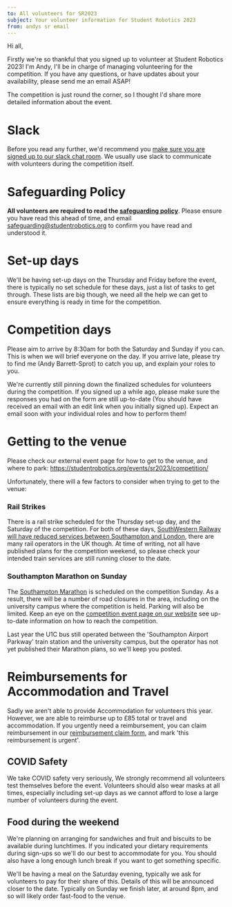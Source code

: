 ```yaml
---
to: All volunteers for SR2023
subject: Your volunteer information for Student Robotics 2023
from: andys sr email
---
```


Hi all,

Firstly we're so thankful that you signed up to volunteer at Student Robotics 2023! I'm Andy, I'll be in charge of managing volunteering for the competition. If you have any questions, or have updates about your availability, please send me an email ASAP!

The competition is just round the corner, so I thought I'd share more detailed information about the event.

# Slack
Before you read any further, we'd recommend you [make sure you are signed up to our slack chat room](https://goo.gl/forms/Maq41MHF8CYSRVn83). We usually use slack to communicate with volunteers during the competition itself.

# Safeguarding Policy
**All volunteers are required to read the [safeguarding policy](https://opsmanual.studentrobotics.org/about-the-charity/safeguarding)**. Please ensure you have read this ahead of time, and email safeguarding@studentrobotics.org to confirm you have read and understood it.

# Set-up days
We'll be having set-up days on the Thursday and Friday before the event, there is typically no set schedule for these days, just a list of tasks to get through. These lists are big though, we need all the help we can get to ensure everything is ready in time for the competition.

# Competition days
Please aim to arrive by 8:30am for both the Saturday and Sunday if you can. This is when we will brief everyone on the day. If you arrive late, please try to find me (Andy Barrett-Sprot) to catch you up, and explain your roles to you.

We're currently still pinning down the finalized schedules for volunteers during the competition. If you signed up a while ago, please make sure the responses you had on the form are still up-to-date (You should have received an email with an edit link when you initially signed up). Expect an email soon with your individual roles and how to perform them!

# Getting to the venue
Please check our external event page for how to get to the venue, and where to park: https://studentrobotics.org/events/sr2023/competition/

Unfortunately, there will a few factors to consider when trying to get to the venue:

### Rail Strikes
There is a rail strike scheduled for the Thursday set-up day, and the Saturday of the competition. For both of these days, [SouthWestern Railway will have reduced services between Southampton and London](https://www.southwesternrailway.com/plan-my-journey/industrial-action), there are many rail operators in the UK though. At time of writing, not all have published plans for the competition weekend, so please check your intended train services are still running closer to the date.

### Southampton Marathon on Sunday
The [Southampton Marathon](https://www.southamptonmarathon.co.uk/residents-info) is scheduled on the competition Sunday. As a result, there will be a number of road closures in the area, including on the university campus where the competition is held. Parking will also be limited. Keep an eye on the [competition event page on our website](https://studentrobotics.org/events/sr2023/competition/) see up-to-date information on how to reach the competition. 

Last year the U1C bus still operated between the 'Southampton Airport Parkway' train station and the university campus, but the operator has not yet published their Marathon plans, so we'll keep you posted.

# Reimbursements for Accommodation and Travel 
Sadly we aren't able to provide Accommodation for volunteers this year. However, we are able to reimburse up to £85 total or travel and accommodation. If you urgently need a reimbursement, you can claim reimbursement in our [reimbursement claim form](https://forms.gle/ATV3UeS9Sbd2ynhv8), and mark 'this reimbursement is urgent'.

## COVID Safety
We take COVID safety very seriously, We strongly recommend all volunteers test themselves before the event. Volunteers should also wear masks at all times, especially including set-up days as we cannot afford to lose a large number of volunteers during the event.

## Food during the weekend
We're planning on arranging for sandwiches and fruit and biscuits to be available during lunchtimes. If you indicated your dietary requirements during sign-ups so we'll do our best to accommodate for you. You should also have a long enough lunch break if you want to get something specific.

We'll be having a meal on the Saturday evening, typically we ask for volunteers to pay for their share of this. Details of this will be announced closer to the date. Typically on Sunday we finish later, at around 8pm, and so will likely order fast-food to the venue.
